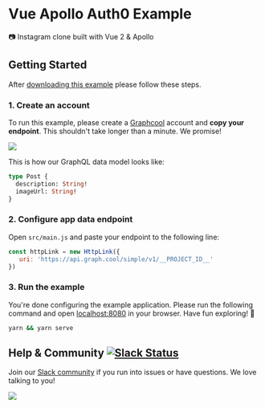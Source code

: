 # Vue Apollo Auth0 Example
📷  Instagram clone built with Vue 2 &amp; Apollo

## Getting Started

After [downloading this example](https://github.com/graphcool-examples/vue-apollo-instagram-example/archive/master.zip) please follow these steps.

### 1. Create an account

To run this example, please create a [Graphcool](http://graph.cool) account and **copy your endpoint**. This shouldn't take longer than a minute. We promise!

![](http://i.imgur.com/ytXDR4B.gif)

This is how our GraphQL data model looks like:

```graphql
type Post {
  description: String!
  imageUrl: String!
}
```

### 2. Configure app data endpoint

Open `src/main.js` and paste your endpoint to the following line:

```js
const httpLink = new HttpLink({
   uri: 'https://api.graph.cool/simple/v1/__PROJECT_ID__'
})
```

### 3. Run the example

You're done configuring the example application. Please run the following command and open [localhost:8080](http://localhost:8080) in your browser. Have fun exploring! 🎉

```sh
yarn && yarn serve
```


## Help & Community [![Slack Status](https://slack.graph.cool/badge.svg)](https://slack.graph.cool)

Join our [Slack community](http://slack.graph.cool/) if you run into issues or have questions. We love talking to you!

![](http://i.imgur.com/5RHR6Ku.png)